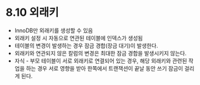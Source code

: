 # 8.10 외래키
- InnoDB만 외래키를 생성할 수 있음
- 외래키 설정 시 자동으로 연관된 테이블에 인덱스가 생성됨
- 테이블의 변경이 발생하는 경우 잠금 경합(장금 대기)이 발생한다.
- 외래키와 연관되지 않은 칼럼의 변경은 최대한 잠금 경합을 발생시키지 않는다.
- 자식 - 부모 테이블이 서로 외래키로 연결되어 있는 경우, 해당 외래키와 관련된 작업을 하는 경우 서로 영향을 받아 한쪽에서 트랜잭션이 끝날 동안 쓰기 잠금이 걸리게 된다.